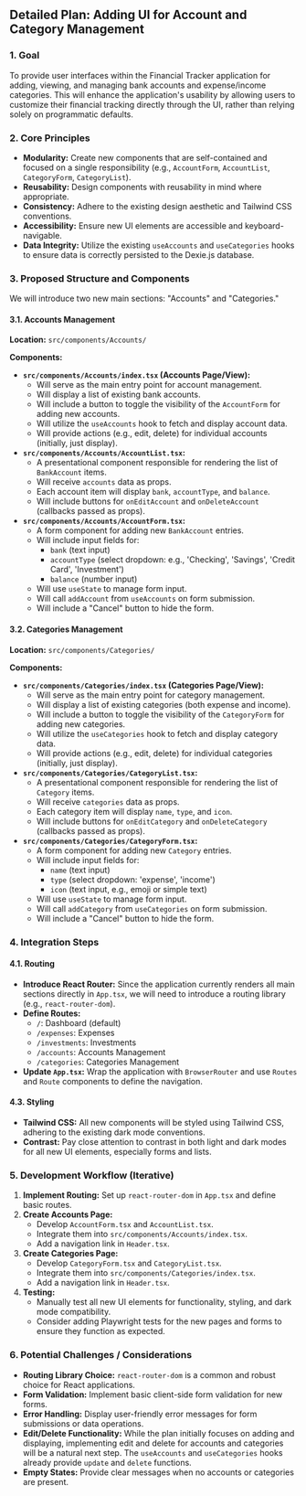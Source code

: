 ## Detailed Plan: Adding UI for Account and Category Management

### 1. Goal

To provide user interfaces within the Financial Tracker application for adding, viewing, and managing bank accounts and expense/income categories. This will enhance the application's usability by allowing users to customize their financial tracking directly through the UI, rather than relying solely on programmatic defaults.

### 2. Core Principles

*   **Modularity:** Create new components that are self-contained and focused on a single responsibility (e.g., `AccountForm`, `AccountList`, `CategoryForm`, `CategoryList`).
*   **Reusability:** Design components with reusability in mind where appropriate.
*   **Consistency:** Adhere to the existing design aesthetic and Tailwind CSS conventions.
*   **Accessibility:** Ensure new UI elements are accessible and keyboard-navigable.
*   **Data Integrity:** Utilize the existing `useAccounts` and `useCategories` hooks to ensure data is correctly persisted to the Dexie.js database.

### 3. Proposed Structure and Components

We will introduce two new main sections: "Accounts" and "Categories."

#### 3.1. Accounts Management

**Location:** `src/components/Accounts/`

**Components:**

*   **`src/components/Accounts/index.tsx` (Accounts Page/View):**
    *   Will serve as the main entry point for account management.
    *   Will display a list of existing bank accounts.
    *   Will include a button to toggle the visibility of the `AccountForm` for adding new accounts.
    *   Will utilize the `useAccounts` hook to fetch and display account data.
    *   Will provide actions (e.g., edit, delete) for individual accounts (initially, just display).
*   **`src/components/Accounts/AccountList.tsx`:**
    *   A presentational component responsible for rendering the list of `BankAccount` items.
    *   Will receive `accounts` data as props.
    *   Each account item will display `bank`, `accountType`, and `balance`.
    *   Will include buttons for `onEditAccount` and `onDeleteAccount` (callbacks passed as props).
*   **`src/components/Accounts/AccountForm.tsx`:**
    *   A form component for adding new `BankAccount` entries.
    *   Will include input fields for:
        *   `bank` (text input)
        *   `accountType` (select dropdown: e.g., 'Checking', 'Savings', 'Credit Card', 'Investment')
        *   `balance` (number input)
    *   Will use `useState` to manage form input.
    *   Will call `addAccount` from `useAccounts` on form submission.
    *   Will include a "Cancel" button to hide the form.

#### 3.2. Categories Management

**Location:** `src/components/Categories/`

**Components:**

*   **`src/components/Categories/index.tsx` (Categories Page/View):**
    *   Will serve as the main entry point for category management.
    *   Will display a list of existing categories (both expense and income).
    *   Will include a button to toggle the visibility of the `CategoryForm` for adding new categories.
    *   Will utilize the `useCategories` hook to fetch and display category data.
    *   Will provide actions (e.g., edit, delete) for individual categories (initially, just display).
*   **`src/components/Categories/CategoryList.tsx`:**
    *   A presentational component responsible for rendering the list of `Category` items.
    *   Will receive `categories` data as props.
    *   Each category item will display `name`, `type`, and `icon`.
    *   Will include buttons for `onEditCategory` and `onDeleteCategory` (callbacks passed as props).
*   **`src/components/Categories/CategoryForm.tsx`:**
    *   A form component for adding new `Category` entries.
    *   Will include input fields for:
        *   `name` (text input)
        *   `type` (select dropdown: 'expense', 'income')
        *   `icon` (text input, e.g., emoji or simple text)
    *   Will use `useState` to manage form input.
    *   Will call `addCategory` from `useCategories` on form submission.
    *   Will include a "Cancel" button to hide the form.

### 4. Integration Steps

#### 4.1. Routing

*   **Introduce React Router:** Since the application currently renders all main sections directly in `App.tsx`, we will need to introduce a routing library (e.g., `react-router-dom`).
*   **Define Routes:**
    *   `/`: Dashboard (default)
    *   `/expenses`: Expenses
    *   `/investments`: Investments
    *   `/accounts`: Accounts Management
    *   `/categories`: Categories Management
*   **Update `App.tsx`:** Wrap the application with `BrowserRouter` and use `Routes` and `Route` components to define the navigation.

#### 4.3. Styling

*   **Tailwind CSS:** All new components will be styled using Tailwind CSS, adhering to the existing dark mode conventions.
*   **Contrast:** Pay close attention to contrast in both light and dark modes for all new UI elements, especially forms and lists.

### 5. Development Workflow (Iterative)

1.  **Implement Routing:** Set up `react-router-dom` in `App.tsx` and define basic routes.
2.  **Create Accounts Page:**
    *   Develop `AccountForm.tsx` and `AccountList.tsx`.
    *   Integrate them into `src/components/Accounts/index.tsx`.
    *   Add a navigation link in `Header.tsx`.
3.  **Create Categories Page:**
    *   Develop `CategoryForm.tsx` and `CategoryList.tsx`.
    *   Integrate them into `src/components/Categories/index.tsx`.
    *   Add a navigation link in `Header.tsx`.
4.  **Testing:**
    *   Manually test all new UI elements for functionality, styling, and dark mode compatibility.
    *   Consider adding Playwright tests for the new pages and forms to ensure they function as expected.

### 6. Potential Challenges / Considerations

*   **Routing Library Choice:** `react-router-dom` is a common and robust choice for React applications.
*   **Form Validation:** Implement basic client-side form validation for new forms.
*   **Error Handling:** Display user-friendly error messages for form submissions or data operations.
*   **Edit/Delete Functionality:** While the plan initially focuses on adding and displaying, implementing edit and delete for accounts and categories will be a natural next step. The `useAccounts` and `useCategories` hooks already provide `update` and `delete` functions.
*   **Empty States:** Provide clear messages when no accounts or categories are present.
